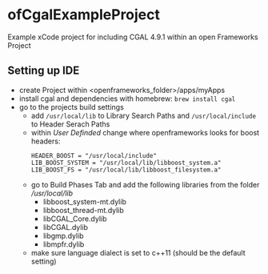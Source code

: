 # ofCgalExampleProject

Example xCode project for including CGAL 4.9.1 within an open Frameworks Project

## Setting up IDE

* create Project within <openframeworks_folder>/apps/myApps
* install cgal and dependencies with homebrew: `brew install cgal`
* go to the projects build settings
  * add `/usr/local/lib` to Library Search Paths and `/usr/local/include` to Header Serach Paths
  * within *User Definded* change where openframeworks looks for boost headers:
    ```
    HEADER_BOOST = "/usr/local/include"
    LIB_BOOST_SYSTEM = "/usr/local/lib/libboost_system.a"
    LIB_BOOST_FS = "/usr/local/lib/libboost_filesystem.a"
    ```
  * go to Build Phases Tab and add the following libraries from the folder */usr/local/lib*
    * libboost_system-mt.dylib
    * libboost_thread-mt.dylib
    * libCGAL_Core.dylib
    * libCGAL.dylib
    * libgmp.dylib
    * libmpfr.dylib
  * make sure language dialect is set to c++11 (should be the default setting)
